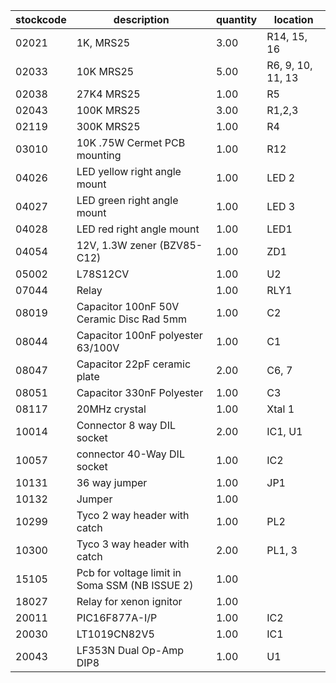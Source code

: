 |stockcode|description|quantity|location|
|---------|-----------|--------|--------|
|02021|1K, MRS25|3.00|R14, 15, 16|
|02033|10K MRS25|5.00|R6, 9, 10, 11, 13|
|02038|27K4 MRS25|1.00|R5|
|02043|100K MRS25|3.00|R1,2,3|
|02119|300K MRS25|1.00|R4|
|03010|10K .75W Cermet PCB mounting|1.00|R12|
|04026|LED yellow right angle mount|1.00|LED 2|
|04027|LED green right angle mount|1.00|LED 3|
|04028|LED red right angle mount|1.00|LED1|
|04054|12V, 1.3W zener (BZV85-C12)|1.00|ZD1|
|05002|L78S12CV|1.00|U2|
|07044|Relay|1.00|RLY1|
|08019|Capacitor 100nF 50V Ceramic Disc Rad 5mm|1.00|C2|
|08044|Capacitor 100nF polyester 63/100V|1.00|C1|
|08047|Capacitor 22pF ceramic plate|2.00|C6, 7|
|08051|Capacitor 330nF Polyester|1.00|C3|
|08117|20MHz crystal|1.00|Xtal 1|
|10014|Connector 8 way DIL socket|2.00|IC1, U1|
|10057|connector 40-Way DIL socket|1.00|IC2|
|10131|36 way jumper|1.00|JP1|
|10132|Jumper|1.00||
|10299|Tyco 2 way header with catch|1.00|PL2|
|10300|Tyco 3 way header with catch|2.00|PL1, 3|
|15105|Pcb for voltage limit in Soma SSM (NB ISSUE 2)|1.00||
|18027|Relay for xenon ignitor|1.00| |
|20011|PIC16F877A-I/P|1.00|IC2|
|20030|LT1019CN82V5|1.00|IC1|
|20043|LF353N Dual Op-Amp DIP8|1.00|U1|
